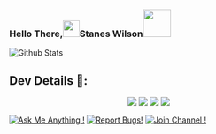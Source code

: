 ### Hello There,<img src="https://github.com/svr666/svr666/blob/master/gifs/Hi.gif" width="30px">Stanes Wilson<img src="https://media.giphy.com/media/12oufCB0MyZ1Go/giphy.gif" width="50">
<!-- ![Hits](https://hits.seeyoufarm.com/api/count/incr/badge.svg?url=https://github.com/AlbertEinsteinTG/)

 - 🛩 Instrested in Coding 😁
- 📚 Still Studiying..😄
- ⚡ fact: I am Noob😌
- 📫 How to reach me: Telegram - [@AlbertEinstein_TG](https://telegram.me/AlbertEinstein_TG)-->

![Github Stats](https://github-readme-stats.vercel.app/api?username=staneswilson&show_icons=true&include_all_commits=true&cache_seconds=86400&theme=radica)


## Dev Details 👤:

<p align="middle">
<img src="https://badgen.net/badge/Sᴋɪʟʟs/😞/purple?icon=terminal&labelColor=red"></a>
<a href="https://t.me/toplost"><img src="https://img.shields.io/badge/Tᴇʟᴇɢʀᴀᴍ-Lɪɴᴋ-blue.svg?logo=telegram"></a>
<a href="https://github.com/staneswilson"><img src="https://badgen.net/badge/Fᴏʟʟᴏᴡ%20Oɴ%20/Gɪᴛʜᴜʙ/80FF00?icon=github&labelColor=black"></a>
<a href="https://youtube.com/c/techattech00"><img src="https://img.shields.io/badge/Yᴏᴜᴛᴜʙᴇ-Cʜᴀɴɴᴇʟ-FF3333.svg?logo=youtube&logoColor=FF3333"></a>
<p align="left">
</p>                                                           
                                                    
[![Ask Me Anything !](https://img.shields.io/badge/🤔%20Asᴋ%20Mᴇ-Aɴʏᴛʜɪɴɢ-1abc9c.svg)](https://t.me/toplost)
[![Report Bugs!](https://badgen.net/badge/🐞%20Rᴇᴘᴏʀᴛ%20/Bᴜɢs/red)](https://t.me/toplost)
[![Join Channel !](https://badgen.net/badge/🔊%20Jᴏɪɴ%20/Cʜᴀɴɴᴇʟ/Black)](https://t.me/toplost)
